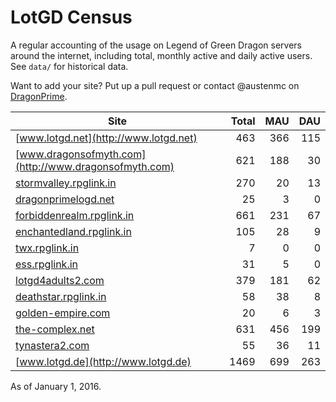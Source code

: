 # LotGD Census
A regular accounting of the usage on Legend of Green Dragon servers around the internet, including total, monthly active and daily active users. See `data/` for historical data.

Want to add your site? Put up a pull request or contact @austenmc on [DragonPrime](http://dragonprime.net).


Site | Total | MAU | DAU
--- | ---:| ---:| ---:
[www.lotgd.net](http://www.lotgd.net)|463|366|115
[www.dragonsofmyth.com](http://www.dragonsofmyth.com)|621|188|30
[stormvalley.rpglink.in](http://stormvalley.rpglink.in)|270|20|13
[dragonprimelogd.net](http://dragonprimelogd.net)|25|3|0
[forbiddenrealm.rpglink.in](http://forbiddenrealm.rpglink.in)|661|231|67
[enchantedland.rpglink.in](http://enchantedland.rpglink.in)|105|28|9
[twx.rpglink.in](http://twx.rpglink.in)|7|0|0
[ess.rpglink.in](http://ess.rpglink.in)|31|5|0
[lotgd4adults2.com](http://lotgd4adults2.com)|379|181|62
[deathstar.rpglink.in](http://deathstar.rpglink.in)|58|38|8
[golden-empire.com](http://golden-empire.com)|20|6|3
[the-complex.net](http://the-complex.net)|631|456|199
[tynastera2.com](http://tynastera2.com)|55|36|11
[www.lotgd.de](http://www.lotgd.de)|1469|699|263

As of January 1, 2016.
